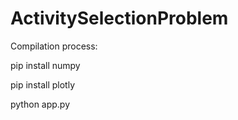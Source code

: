 # ActivitySelectionProblem

Compilation process:

pip install numpy

pip install plotly

python app.py